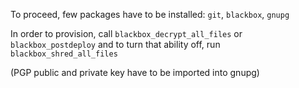 To proceed, few packages have to be installed: `git`, `blackbox`, `gnupg`

In order to provision, call `blackbox_decrypt_all_files` or `blackbox_postdeploy`
and to turn that ability off, run `blackbox_shred_all_files`

(PGP public and private key have to be imported into gnupg)
